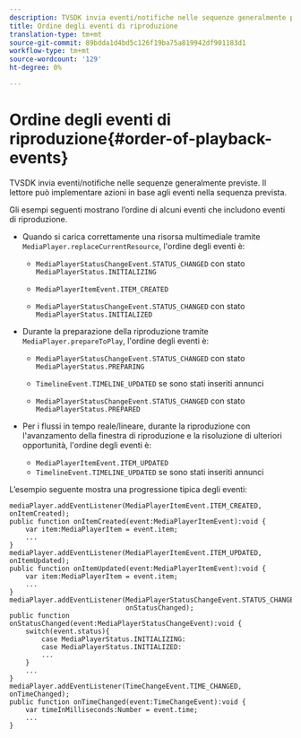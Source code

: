 ```yaml
---
description: TVSDK invia eventi/notifiche nelle sequenze generalmente previste. Il lettore può implementare azioni in base agli eventi nella sequenza prevista.
title: Ordine degli eventi di riproduzione
translation-type: tm+mt
source-git-commit: 89bdda1d4bd5c126f19ba75a819942df901183d1
workflow-type: tm+mt
source-wordcount: '129'
ht-degree: 0%

---
```



# Ordine degli eventi di riproduzione{#order-of-playback-events}

TVSDK invia eventi/notifiche nelle sequenze generalmente previste. Il lettore può implementare azioni in base agli eventi nella sequenza prevista.

<!--<a id="section_6E34A6C7936245D88DEB3315DA64598B"></a>-->

Gli esempi seguenti mostrano l’ordine di alcuni eventi che includono eventi di riproduzione.

* Quando si carica correttamente una risorsa multimediale tramite `MediaPlayer.replaceCurrentResource`, l&#39;ordine degli eventi è:

   * `MediaPlayerStatusChangeEvent.STATUS_CHANGED` con stato  `MediaPlayerStatus.INITIALIZING`

   * `MediaPlayerItemEvent.ITEM_CREATED`
   * `MediaPlayerStatusChangeEvent.STATUS_CHANGED` con stato  `MediaPlayerStatus.INITIALIZED`

* Durante la preparazione della riproduzione tramite `MediaPlayer.prepareToPlay`, l&#39;ordine degli eventi è:

   * `MediaPlayerStatusChangeEvent.STATUS_CHANGED` con stato  `MediaPlayerStatus.PREPARING`

   * `TimelineEvent.TIMELINE_UPDATED` se sono stati inseriti annunci
   * `MediaPlayerStatusChangeEvent.STATUS_CHANGED` con stato  `MediaPlayerStatus.PREPARED`

* Per i flussi in tempo reale/lineare, durante la riproduzione con l&#39;avanzamento della finestra di riproduzione e la risoluzione di ulteriori opportunità, l&#39;ordine degli eventi è:

   * `MediaPlayerItemEvent.ITEM_UPDATED`
   * `TimelineEvent.TIMELINE_UPDATED` se sono stati inseriti annunci

<!--<a id="section_76C13548AF934868B70757CA5489E516"></a>-->

L’esempio seguente mostra una progressione tipica degli eventi:

```
mediaPlayer.addEventListener(MediaPlayerItemEvent.ITEM_CREATED, onItemCreated); 
public function onItemCreated(event:MediaPlayerItemEvent):void { 
    var item:MediaPlayerItem = event.item; 
    ... 
} 
mediaPlayer.addEventListener(MediaPlayerItemEvent.ITEM_UPDATED, onItemUpdated); 
public function onItemUpdated(event:MediaPlayerItemEvent):void { 
    var item:MediaPlayerItem = event.item; 
    ... 
} 
mediaPlayer.addEventListener(MediaPlayerStatusChangeEvent.STATUS_CHANGED,  
                             onStatusChanged); 
public function onStatusChanged(event:MediaPlayerStatusChangeEvent):void { 
    switch(event.status){ 
        case MediaPlayerStatus.INITIALIZING: 
        case MediaPlayerStatus.INITIALIZED: 
        ... 
    } 
    ... 
} 
mediaPlayer.addEventListener(TimeChangeEvent.TIME_CHANGED, onTimeChanged); 
public function onTimeChanged(event:TimeChangeEvent):void { 
    var timeInMilliseconds:Number = event.time; 
    ... 
}
```

